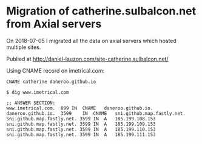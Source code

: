 # Migration of catherine.sulbalcon.net from Axial servers
On 2018-07-05 I migrated all the data on axial servers
which hosted multiple sites. 

Publied at http://daniel-lauzon.com/site-catherine.sulbalcon.net/

Using CNAME record on imetrical.com:
```
CNAME catherine daneroo.github.io

$ dig www.imetrical.com

;; ANSWER SECTION:
www.imetrical.com.	899	IN	CNAME	daneroo.github.io.
daneroo.github.io.	3599	IN	CNAME	sni.github.map.fastly.net.
sni.github.map.fastly.net. 3599	IN	A	185.199.108.153
sni.github.map.fastly.net. 3599	IN	A	185.199.109.153
sni.github.map.fastly.net. 3599	IN	A	185.199.110.153
sni.github.map.fastly.net. 3599	IN	A	185.199.111.153
```
